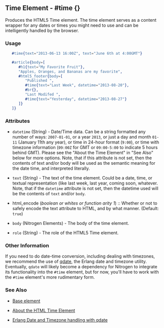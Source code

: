 <!-- dash: #time | Element | ###:Section -->



## Time Element - #time {}

  Produces the HTML5 Time element. The time element serves as a content wrapper
  for any dates or times you might need to use and can be intelligently handled
  by the browser.

### Usage

```erlang
   #time{text="2013-06-13 16:00Z", text="June 6th at 4:00GMT"}

```

```erlang
   #article{body=[
	  #h1{text="My Favorite Fruit"},
	  "Apples, Oranges, and Bananas are my favorite",
	  #html5_footer{body=[
		 "Published ",
		 #time{text="Last Week", datetime="2013-08-20"},
		 #br{},
		 "Last Modifed ",
		 #time{text="Yesterday", datetime="2013-08-27"}
	  ]}
   ]}

```

### Attributes

   * `datetime` (String) - Date/Time data. Can be a string formatted any
	  number of ways: `2007-01-01`, or a year `2013`, or just a day and month
	  `01-11` (January 11th any year), or time in 24-hour format (`9:00`), or time
	  with timezone information (`09:00Z` for GMT or `09:00-5:00` to indicate 5
	  hours behind GMT). Please see the "About the Time Element" in "See Also"
	  below for more options. Note, that if this attribute is not set, then the
	  contents of text and/or body will be used as the semantic meaning for the
	  date time, and interpreted literally.

   * `text` (String) - The text of the time element. Could be a date, time,
	  or textual representation (like last week, last year, coming soon, whatever.
	  Note, that if the `datetime` attribute is not set, then the datetime used
	  will be the contents of `text` and/or `body`.

 *  html_encode (*boolean or whites or function arity 1*)  :: Whether or not
	  to safely encode the text attribute to HTML, and by what manner.
	  (Default: `true`)

   * `body` (Nitrogen Elements) - The body of the time element.

   * `role` (String) - The role of the HTML5 Time element.

### Other Information

   If you need to do date-time conversion, including dealing with timezones, we
   recommend the use of [qdate](https://github.com/choptastic/qdate), the
   Erlang date and timezone utility. Eventually, `qdate` will likely become a
   dependency for Nitrogen to integrate its functionality into the `#time`
   element, but for now, you'll have to work with the `#time` element's more
   rudimentary form.

### See Also

 *  [Base element](./element_base.md)

 *  [About the HTML Time Element](http://www.brucelawson.co.uk/2012/best-of-time/)

 *  [Erlang Date and Timezone handling with qdate](https://github.com/choptastic/qdate)
